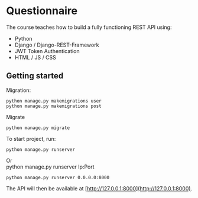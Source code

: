 # Questionnaire

The course teaches how to build a fully functioning REST API using:

- Python
- Django / Django-REST-Framework
- JWT Token Authentication
- HTML / JS / CSS

## Getting started

Migration:

```
python manage.py makemigrations user
python manage.py makemigrations post
```

Migrate

```
python manage.py migrate
```

To start project, run:

```
python manage.py runserver
```

Or <br/>
python manage.py runserver Ip:Port

```
python manage.py runserver 0.0.0.0:8000
```

The API will then be available at [http://127.0.0.1:8000](http://127.0.0.1:8000).
